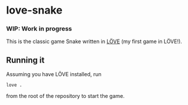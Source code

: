 # love-snake

### WIP: Work in progress

This is the classic game Snake written in [LÖVE](https://love2d.org/)
(my first game in LÖVE!).

## Running it

Assuming you have LÖVE installed, run

```
love .
```

from the root of the repository to start the game.

